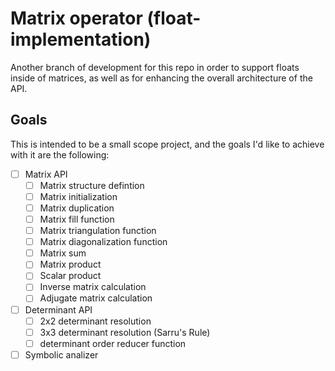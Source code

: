 # Matrix operator (float-implementation)
Another branch of development for this repo in order to support floats inside of matrices, as well as for
enhancing the overall architecture of the API. 

## Goals
This is intended to be a small scope project, and the goals I'd like to achieve with it are the following:
- [ ] Matrix API
    - [ ] Matrix structure defintion
    - [ ] Matrix initialization
    - [ ] Matrix duplication
    - [ ] Matrix fill function
    - [ ] Matrix triangulation function
    - [ ] Matrix diagonalization function
    - [ ] Matrix sum
    - [ ] Matrix product
    - [ ] Scalar product
    - [ ] Inverse matrix calculation
    - [ ] Adjugate matrix calculation
- [ ] Determinant API
    -  [ ] 2x2 determinant resolution
    -  [ ] 3x3 determinant resolution (Sarru's Rule)
    -  [ ] determinant order reducer function 
- [ ] Symbolic analizer
